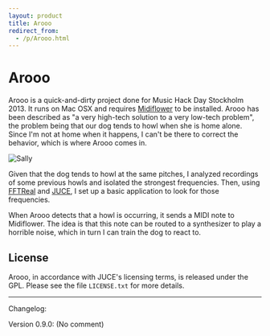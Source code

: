 ```yaml
---
layout: product
title: Arooo
redirect_from:
  - /p/Arooo.html
---
```


Arooo
=====

Arooo is a quick-and-dirty project done for Music Hack Day Stockholm 2013. It
runs on Mac OSX and requires [Midiflower][1] to be installed. Arooo has been
described as "a very high-tech solution to a very low-tech problem", the
problem being that our dog tends to howl when she is home alone. Since I'm not
at home when it happens, I can't be there to correct the behavior, which is
where Arooo comes in.

![Sally][sally]

Given that the dog tends to howl at the same pitches, I analyzed recordings of
some previous howls and isolated the strongest frequencies. Then, using
[FFTReal][2] and [JUCE][3], I set up a basic application to look for those
frequencies.

When Arooo detects that a howl is occurring, it sends a MIDI note to
Midiflower. The idea is that this note can be routed to a synthesizer to play
a horrible noise, which in turn I can train the dog to react to.


License
-------

Arooo, in accordance with JUCE's licensing terms, is released under the GPL.
Please see the file `LICENSE.txt` for more details.





[sally]: http://24.media.tumblr.com/dedc95a587ba2fbbff1f096ddb1192ea/tumblr_mgq89dn02k1rw3kevo1_500.jpg

- - -

Changelog:

Version 0.9.0:
(No comment)


[1]: http://github.com/teragonaudio/Midiflower
[2]: http://ldesoras.free.fr/prod.html
[3]: http://rawmaterialsoftware.com/juce
